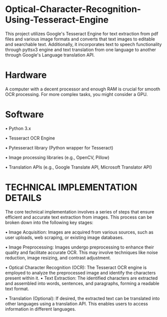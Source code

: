 # Optical-Character-Recognition-Using-Tesseract-Engine
This project utilizes Google's Tesseract Engine for text extraction from pdf files and various image formats and converts that text  images to editable and searchable  text. Additionally, it incorporates text to speech functionality through pyttsx3  engine and text translation from one language to another  through Google's Language translation API.
# Hardware 
A computer with a decent processor and enough RAM is crucial for smooth OCR processing. 
For more complex tasks, you might consider a GPU. 
# Software 
• Python 3.x 


• Tesseract OCR Engine 


• Pytesseract library (Python wrapper for Tesseract)


• Image processing libraries (e.g., OpenCV, Pillow) 


• Translation APIs (e.g., Google Translate API, Microsoft Translator API) 


# TECHNICAL IMPLEMENTATION DETAILS  
The core technical implementation involves a series of steps that ensure efficient and accurate 
text extraction from images. This process can be broken down into the following key stages: 


• Image Acquisition: Images are acquired from various sources, such as user uploads, 
web scraping, or existing image databases. 


• Image Preprocessing: Images undergo preprocessing to enhance their quality and 
facilitate accurate OCR. This may involve techniques like noise reduction, image 
resizing, and contrast adjustment. 


• Optical Character Recognition (OCR): The Tesseract OCR engine is employed to 
analyze the preprocessed image and identify the characters present within it. 
• Text Extraction: The identified characters are extracted and assembled into words, 
sentences, and paragraphs, forming a readable text format. 


• Translation (Optional): If desired, the extracted text can be translated into other 
languages using a translation API. This enables users to access information in 
different languages.

